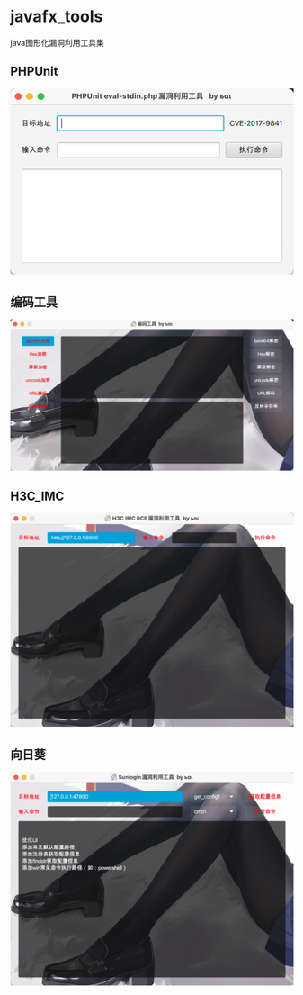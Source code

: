 # javafx_tools
java图形化漏洞利用工具集



## PHPUnit

![image-20220720111136140](img/image-20220720111136140.png)



## 编码工具

![image-20220717204211909](img/image-20220717204211909.png)



## H3C_IMC

![image-20220716204152757](img/image-20220716204152757.png)



## 向日葵

![image-20220716203728061](img/image-20220716203728061.png)
